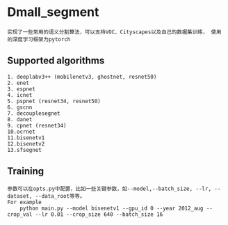 # Dmall_segment
    实现了一些常用的语义分割算法，可以支持VOC、Cityscapes以及自己的数据集训练， 使用的深度学习框架为pytorch

## Supported algorithms
    1. deeplabv3++ (mobilenetv3, ghostnet, resnet50)
    2. enet
    3. espnet
    4. icnet
    5. pspnet (resnet34, resnet50)
    6. gscnn
    7. decouplesegnet
    8. danet
    9. cpnet (resnet34)
    10.ocrnet
    11.bisenetv1
    12.bisenetv2
    13.sfsegnet

## Training
    参数可以在opts.py中配置，比如一些关键参数，如--model,--batch_size, --lr, --dataset, --data_root等等。
    For example
        python main.py --model bisenetv1 --gpu_id 0 --year 2012_aug --crop_val --lr 0.01 --crop_size 640 --batch_size 16